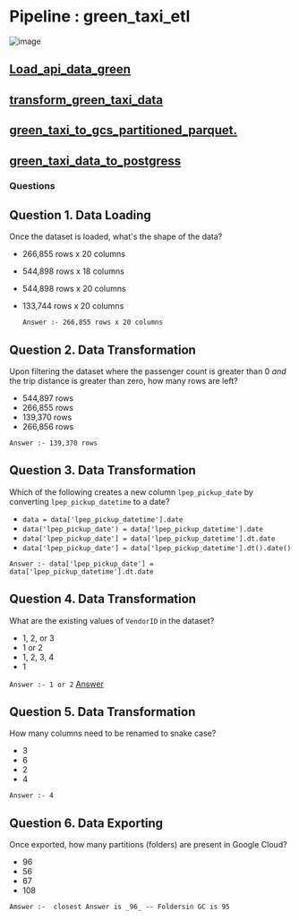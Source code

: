 # Pipeline : green_taxi_etl

![image](https://github.com/PD013/Data_Engineering-Zoomcamp/assets/114251906/b50f239e-1798-433a-93cc-475f24a8b6cf)

## [Load_api_data_green](https://github.com/PD013/Data_Engineering-Zoomcamp/blob/main/Week_2_Hw/load_api_data_green.py)
## [transform_green_taxi_data](https://github.com/PD013/Data_Engineering-Zoomcamp/blob/main/Week_2_Hw/transform_green_taxi_data.py)
## [green_taxi_to_gcs_partitioned_parquet.](https://github.com/PD013/Data_Engineering-Zoomcamp/blob/main/Week_2_Hw/green_taxi_to_gcs_partitioned_parquet.py)
## [green_taxi_data_to_postgress](https://github.com/PD013/Data_Engineering-Zoomcamp/blob/main/Week_2_Hw/green_taxi_data_to_postgress.py)


### Questions

## Question 1. Data Loading

Once the dataset is loaded, what's the shape of the data?

* 266,855 rows x 20 columns
* 544,898 rows x 18 columns
* 544,898 rows x 20 columns
* 133,744 rows x 20 columns

  `` Answer :- 266,855 rows x 20 columns ``

## Question 2. Data Transformation

Upon filtering the dataset where the passenger count is greater than 0 _and_ the trip distance is greater than zero, how many rows are left?

* 544,897 rows
* 266,855 rows
* 139,370 rows
* 266,856 rows

 ``Answer :- 139,370 rows ``

## Question 3. Data Transformation

Which of the following creates a new column `lpep_pickup_date` by converting `lpep_pickup_datetime` to a date?

* `data = data['lpep_pickup_datetime'].date`
* `data('lpep_pickup_date') = data['lpep_pickup_datetime'].date`
* `data['lpep_pickup_date'] = data['lpep_pickup_datetime'].dt.date`
* `data['lpep_pickup_date'] = data['lpep_pickup_datetime'].dt().date()`

``Answer :- data['lpep_pickup_date'] = data['lpep_pickup_datetime'].dt.date``


## Question 4. Data Transformation

What are the existing values of `VendorID` in the dataset?

* 1, 2, or 3
* 1 or 2
* 1, 2, 3, 4
* 1

``Answer :- 1 or 2``
[Answer](testing_sql_for_green.sql)

## Question 5. Data Transformation

How many columns need to be renamed to snake case?

* 3
* 6
* 2
* 4

``Answer :- 4``


## Question 6. Data Exporting
Once exported, how many partitions (folders) are present in Google Cloud?

* 96
* 56
* 67
* 108

``Amswer :-  closest Answer is _96_ -- Foldersin GC is 95 ``
